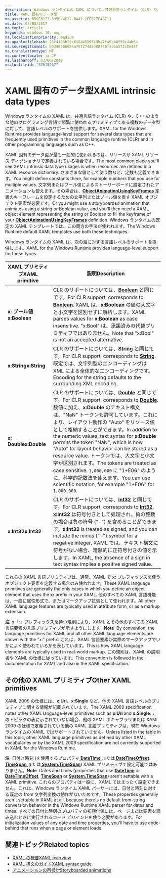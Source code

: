 ```yaml
---
description: Windows ランタイムの XAML について、共通言語ランタイム (CLR) や、C++ のような他のプログラミング言語での特定のデータ型に対する言語レベルのサポートの一覧を示します。
title: XAML 固有のデータ型
ms.assetid: D50E6127-395D-4E27-BAA2-2FE627F4B711
ms.date: 02/08/2017
ms.topic: article
keywords: windows 10, uwp
ms.localizationpriority: medium
ms.openlocfilehash: 26f4153b59c618a4559549ba7fa9ca0f99c4ab64
ms.sourcegitcommit: b034650b684a767274d5d88746faeea373c8e34f
ms.translationtype: MT
ms.contentlocale: ja-JP
ms.lasthandoff: 03/06/2019
ms.locfileid: "57613267"
---
```

# <a name="xaml-intrinsic-data-types"></a><span data-ttu-id="25143-104">XAML 固有のデータ型</span><span class="sxs-lookup"><span data-stu-id="25143-104">XAML intrinsic data types</span></span>


<span data-ttu-id="25143-105">Windows ランタイムの XAML は、共通言語ランタイム (CLR) や、C++ のような他のプログラミング言語で頻繁に使われるプリミティブである複数のデータ型に対して、言語レベルのサポートを提供します。</span><span class="sxs-lookup"><span data-stu-id="25143-105">XAML for the Windows Runtime provides language-level support for several data types that are frequently used primitives in the common language runtime (CLR) and in other programming languages such as C++.</span></span>

<span data-ttu-id="25143-106">XAML 固有のデータ型が最も一般的に使われるのは、リソースが XAML リソース ディクショナリで定義されている場合です。</span><span class="sxs-lookup"><span data-stu-id="25143-106">The most common place you'll see XAML intrinsic data type usages is when resources are defined in a XAML resource dictionary.</span></span> <span data-ttu-id="25143-107">さまざまな値として使う数など、定数も定義できます。</span><span class="sxs-lookup"><span data-stu-id="25143-107">You might define constants there, for example numbers that you use for multiple values.</span></span> <span data-ttu-id="25143-108">文字列またはブール値によるストーリーボードに設定されたアニメーションも使えます。その場合は、[**ObjectAnimationUsingKeyFrames**](https://msdn.microsoft.com/library/windows/apps/br210320) 定義のキーフレームを設定するための文字列またはブール値を表す XAML オブジェクト要素が必要です。</span><span class="sxs-lookup"><span data-stu-id="25143-108">Or you might use a storyboarded animation that animates using a string or Boolean value, and you'll then need a XAML object element representing the string or Boolean to fill the keyframe of your [**ObjectAnimationUsingKeyFrames**](https://msdn.microsoft.com/library/windows/apps/br210320) definition.</span></span> <span data-ttu-id="25143-109">Windows ランタイムの既定の XAML テンプレートでは、この両方の手法が使われます。</span><span class="sxs-lookup"><span data-stu-id="25143-109">The Windows Runtime default XAML templates use both these techniques.</span></span>

<span data-ttu-id="25143-110">Windows ランタイムの XAML は、次の型に対する言語レベルのサポートを提供します。</span><span class="sxs-lookup"><span data-stu-id="25143-110">XAML for the Windows Runtime provides language-level support for these types.</span></span>

| <span data-ttu-id="25143-111">XAML プリミティブ</span><span class="sxs-lookup"><span data-stu-id="25143-111">XAML primitive</span></span> | <span data-ttu-id="25143-112">説明</span><span class="sxs-lookup"><span data-stu-id="25143-112">Description</span></span> |
|-------|-------------|
| <span data-ttu-id="25143-113">**x: ブール値**</span><span class="sxs-lookup"><span data-stu-id="25143-113">**x:Boolean**</span></span>  | <span data-ttu-id="25143-114">CLR のサポートについては、[**Boolean**](https://msdn.microsoft.com/library/windows/apps/xaml/system.boolean.aspx) と同じです。</span><span class="sxs-lookup"><span data-stu-id="25143-114">For CLR support, corresponds to [**Boolean**](https://msdn.microsoft.com/library/windows/apps/xaml/system.boolean.aspx).</span></span> <span data-ttu-id="25143-115">XAML は、**x:Boolean** の値の大文字と小文字を区別せずに解析します。</span><span class="sxs-lookup"><span data-stu-id="25143-115">XAML parses values for **x:Boolean** as case insensitive.</span></span> <span data-ttu-id="25143-116">"x:Bool" は、承諾済みの代替プリミティブではありません。</span><span class="sxs-lookup"><span data-stu-id="25143-116">Note that "x:Bool" is not an accepted alternative.</span></span> |
| <span data-ttu-id="25143-117">**x:String**</span><span class="sxs-lookup"><span data-stu-id="25143-117">**x:String**</span></span>   | <span data-ttu-id="25143-118">CLR のサポートについては、[**String**](https://msdn.microsoft.com/library/windows/apps/xaml/system.string.aspx) と同じです。</span><span class="sxs-lookup"><span data-stu-id="25143-118">For CLR support, corresponds to [**String**](https://msdn.microsoft.com/library/windows/apps/xaml/system.string.aspx).</span></span> <span data-ttu-id="25143-119">既定では、文字列型のエンコーディングは XML による全体的なエンコーディングです。</span><span class="sxs-lookup"><span data-stu-id="25143-119">Encoding for the string defaults to the surrounding XML encoding.</span></span> |
| <span data-ttu-id="25143-120">**x: Double**</span><span class="sxs-lookup"><span data-stu-id="25143-120">**x:Double**</span></span>   | <span data-ttu-id="25143-121">CLR のサポートについては、[**Double**](https://msdn.microsoft.com/library/windows/apps/xaml/system.double.aspx) と同じです。</span><span class="sxs-lookup"><span data-stu-id="25143-121">For CLR support, corresponds to [**Double**](https://msdn.microsoft.com/library/windows/apps/xaml/system.double.aspx).</span></span> <span data-ttu-id="25143-122">数値に加え、**x:Double** のテキスト構文は、"NaN" トークンも許可しています。これにより、レイアウト動作の "Auto" をリソース値として格納することができます。</span><span class="sxs-lookup"><span data-stu-id="25143-122">In addition to the numeric values, text syntax for **x:Double** permits the token "NaN", which is how "Auto" for layout behavior can be stored as a resource value.</span></span> <span data-ttu-id="25143-123">トークンでは、大文字と小文字が区別されます。</span><span class="sxs-lookup"><span data-stu-id="25143-123">The tokens are treated as case sensitive.</span></span> <span data-ttu-id="25143-124">`1,000,000` に "1+E06" のように、科学的記数法を使えます。</span><span class="sxs-lookup"><span data-stu-id="25143-124">You can use scientific notation, for example "1+E06" for `1,000,000`.</span></span> |
| <span data-ttu-id="25143-125">**x:Int32**</span><span class="sxs-lookup"><span data-stu-id="25143-125">**x:Int32**</span></span>    | <span data-ttu-id="25143-126">CLR のサポートについては、[**Int32**](https://msdn.microsoft.com/library/windows/apps/xaml/system.int32.aspx) と同じです。</span><span class="sxs-lookup"><span data-stu-id="25143-126">For CLR support, corresponds to [**Int32**](https://msdn.microsoft.com/library/windows/apps/xaml/system.int32.aspx).</span></span> <span data-ttu-id="25143-127">**x:Int32** は符号付きとして処理され、負の整数の場合は負の符号 ("-") を含めることができます。</span><span class="sxs-lookup"><span data-stu-id="25143-127">**x:Int32** is treated as signed, and you can include the minus ("-") symbol for a negative integer.</span></span> <span data-ttu-id="25143-128">XAML では、テキスト構文に符号がない場合、暗黙的に正符号付きの値を示します。</span><span class="sxs-lookup"><span data-stu-id="25143-128">In XAML, the absence of a sign in text syntax implies a positive signed value.</span></span> |

<span data-ttu-id="25143-129">これらの XAML 言語プリミティブは、通常、XAML で **x:** プレフィックスを使うオブジェクト要素を定義する場合のみ使われます。</span><span class="sxs-lookup"><span data-stu-id="25143-129">These XAML language primitives are generally the only cases in which you define an object element that uses the **x:** prefix in your XAML.</span></span> <span data-ttu-id="25143-130">他のすべての XAML 言語機能は、一般に属性形式で、またはマークアップ拡張として使われます。</span><span class="sxs-lookup"><span data-stu-id="25143-130">All other XAML language features are typically used in attribute form, or as a markup extension.</span></span>

<span data-ttu-id="25143-131">**注**  x「:」プレフィックスを持つ規則により、XAML とその他のすべての XAML 言語要素の言語プリミティブが示すようにします。</span><span class="sxs-lookup"><span data-stu-id="25143-131">**Note**  By convention, the language primitives for XAML and all other XAML language elements are shown with the "x:" prefix.</span></span> <span data-ttu-id="25143-132">これは、XAML 言語要素が実際のマークアップでいかによく使われているかを表しています。</span><span class="sxs-lookup"><span data-stu-id="25143-132">This is how XAML language elements are typically used in real-world markup.</span></span> <span data-ttu-id="25143-133">この規則は、XAML の説明書や XAML の仕様に従っています。</span><span class="sxs-lookup"><span data-stu-id="25143-133">This convention is followed in the documentation for XAML and also in the XAML specification.</span></span>

## <a name="other-xaml-primitives"></a><span data-ttu-id="25143-134">その他の XAML プリミティブ</span><span class="sxs-lookup"><span data-stu-id="25143-134">Other XAML primitives</span></span>

<span data-ttu-id="25143-135">XAML 2009 の仕様には、**x:Uri**、**x:Single** など、他の XAML 言語レベルのプリミティブに関する情報が記載されています。</span><span class="sxs-lookup"><span data-stu-id="25143-135">The XAML 2009 specification notes other XAML language-level primitives such as **x:Uri** and **x:Single**.</span></span> <span data-ttu-id="25143-136">このトピックの表に示されていない場合、他の XAML ボキャブラリまたは XAML 2009 の仕様で定義されている他の XAML 言語プリミティブは、現在 Windows ランタイムの XAML ではサポートされていません。</span><span class="sxs-lookup"><span data-stu-id="25143-136">Unless listed in the table in this topic, other XAML language primitives as defined by other XAML vocabularies or by the XAML 2009 specification are not currently supported in XAML for the Windows Runtime.</span></span>

<span data-ttu-id="25143-137">**注**  日付と時刻 (を使用するプロパティ[ **DateTime** ](https://msdn.microsoft.com/library/windows/apps/br206576)または[ **DateTimeOffset**](https://msdn.microsoft.com/library/windows/apps/xaml/system.datetimeoffset.aspx)、 [**TimeSpan** ](https://msdn.microsoft.com/library/windows/apps/br225996)または[ **System.TimeSpan**](https://msdn.microsoft.com/library/windows/apps/xaml/system.timespan.aspx)) XAML プリミティブで設定可能ではありません。</span><span class="sxs-lookup"><span data-stu-id="25143-137">**Note**  Dates and times (properties that use [**DateTime**](https://msdn.microsoft.com/library/windows/apps/br206576) or [**DateTimeOffset**](https://msdn.microsoft.com/library/windows/apps/xaml/system.datetimeoffset.aspx), [**TimeSpan**](https://msdn.microsoft.com/library/windows/apps/br225996) or [**System.TimeSpan**](https://msdn.microsoft.com/library/windows/apps/xaml/system.timespan.aspx)) aren't settable with a XAML primitive.</span></span> <span data-ttu-id="25143-138">これらのプロパティは一般に、XAML ではまったく設定できません。これは、Windows ランタイム XAML パーサーには、日付と時刻に対する既定の from 文字列変換の動作がないためです。</span><span class="sxs-lookup"><span data-stu-id="25143-138">These properties generally aren't settable in XAML at all, because there's no default from-string conversion behavior in the Windows Runtime XAML parser for dates and times.</span></span> <span data-ttu-id="25143-139">すべての日付と時刻のプロパティの初期化値には、ページまたは要素を読み込むときに実行されるコード ビハインドを使う必要があります。</span><span class="sxs-lookup"><span data-stu-id="25143-139">For initialization values of any date and time properties, you'll have to use code-behind that runs when a page or element loads.</span></span>

## <a name="related-topics"></a><span data-ttu-id="25143-140">関連トピック</span><span class="sxs-lookup"><span data-stu-id="25143-140">Related topics</span></span>

* [<span data-ttu-id="25143-141">XAML の概要</span><span class="sxs-lookup"><span data-stu-id="25143-141">XAML overview</span></span>](xaml-overview.md)
* [<span data-ttu-id="25143-142">XAML 構文のガイド</span><span class="sxs-lookup"><span data-stu-id="25143-142">XAML syntax guide</span></span>](xaml-syntax-guide.md)
* [<span data-ttu-id="25143-143">アニメーションの再検討</span><span class="sxs-lookup"><span data-stu-id="25143-143">Storyboarded animations</span></span>](https://msdn.microsoft.com/library/windows/apps/mt187354)
 

